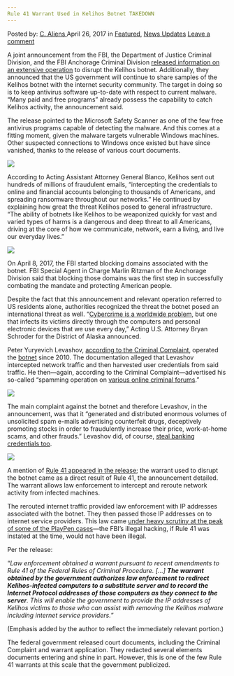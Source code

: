 ```yaml
---
Rule 41 Warrant Used in Kelihos Botnet TAKEDOWN
---
```

<article class="post-listing post-19399 post type-post status-publish format-standard has-post-thumbnail hentry  tag-3910 tag-botnet tag-kelihos tag-rule tag-takedown tag-warrant">
    <div class="post-inner">
        <span>Posted by: <a href="https://www.deepdotweb.com/author/caliens/" title="">C. Aliens </a></span>
    <span>April 26, 2017</span>
    <span>in <a href="https://www.deepdotweb.com/category/deepdot-news/" rel="category tag">Featured</a>, <a href="https://www.deepdotweb.com/category/news-updates/" rel="category tag">News Updates</a></span>
    <span><a href="https://www.deepdotweb.com/2017/04/26/rule-41-warrant-used-kelihos-botnet-takedown/#respond">Leave a comment</a></span>
    </p>
    <div class="clear"></div>
    <div class="entry">
    <p>A joint announcement from the FBI, the Department of Justice Criminal Division, and the FBI Anchorage Criminal Division <a href="https://www.justice.gov/opa/pr/justice-department-announces-actions-dismantle-kelihos-botnet-0">released information on an extensive operation</a> to disrupt the Kelihos botnet. Additionally, they announced that the US government will continue to share samples of the Kelihos botnet with the internet security community. The target in doing so is to keep antivirus software up-to-date with respect to current malware. “Many paid and free programs” already possess the capability to catch Kelihos activity, the announcement said.</p>
    <p>The release pointed to the Microsoft Safety Scanner as one of the few free antivirus programs capable of detecting the malware. And this comes at a fitting moment, given the malware targets vulnerable Windows machines. Other suspected connections to Windows once existed but have since vanished, thanks to the release of various court documents.</p>
    <p><img class="wp-image-19407 aligncenter" src="/imgs/2017/04/word-image-41.jpeg" srcset="/imgs/2017/04/word-image-41.jpeg 700w, /imgs/2017/04/word-image-41-300x187.jpeg 300w" sizes="(max-width: 700px) 100vw, 700px" /></p>
    <p>According to Acting Assistant Attorney General Blanco, Kelihos sent out hundreds of millions of fraudulent emails, “intercepting the credentials to online and financial accounts belonging to thousands of Americans, and spreading ransomware throughout our networks.” He continued by explaining how great the threat Kelihos posed to general infrastructure. “The ability of botnets like Kelihos to be weaponized quickly for vast and varied types of harms is a dangerous and deep threat to all Americans, driving at the core of how we communicate, network, earn a living, and live our everyday lives.”</p>
    <p><img class="wp-image-19408 aligncenter" src="/imgs/2017/04/word-image-101.png" srcset="/imgs/2017/04/word-image-101.png 817w, /imgs/2017/04/word-image-101-300x184.png 300w" sizes="(max-width: 817px) 100vw, 817px" /></p>
    <p>On April 8, 2017, the FBI started blocking domains associated with the botnet. FBI Special Agent in Charge Marlin Ritzman of the Anchorage Division said that blocking those domains was the first step in successfully combating the mandate and protecting American people.</p>
    <p>Despite the fact that this announcement and relevant operation referred to US residents alone, authorities recognized the threat the botnet posed an international threat as well. “<a href="https://www.deepdotweb.com/tag/cyber/">Cybercrime is a worldwide problem</a>, but one that infects its victims directly through the computers and personal electronic devices that we use every day,” Acting U.S. Attorney Bryan Schroder for the District of Alaska announced.</p>
    <p>Peter Yuryevich Levashov, <a href="https://www.scribd.com/document/344956824/Kelihos-Botnet-Criminal-Complaint">according to the Criminal Complaint</a>, operated the <a href="https://www.deepdotweb.com/?s=Botnet">botnet</a> since 2010. The documentation alleged that Levashov intercepted network traffic and then harvested user credentials from said traffic. He then—again, according to the Criminal Complaint—advertised his so-called “spamming operation on <a href="https://www.deepdotweb.com/marketplace-directory/categories/top-markets/">various online criminal forums</a>.”</p>
    <p><img class="wp-image-19409 aligncenter" src="/imgs/2017/04/word-image-102.png" srcset="/imgs/2017/04/word-image-102.png 752w, /imgs/2017/04/word-image-102-300x116.png 300w" sizes="(max-width: 752px) 100vw, 752px" /></p>
    <p>The main complaint against the botnet and therefore Levashov, in the announcement, was that it “generated and distributed enormous volumes of unsolicited spam e-mails advertising counterfeit drugs, deceptively promoting stocks in order to fraudulently increase their price, work-at-home scams, and other frauds.” Levashov did, of course, <a href="https://www.scribd.com/document/344956461/Kelihos-Botnet-Memorandum-of-Law-in-Support-of-Cause">steal banking credentials too</a>.</p>
    <p><img class="wp-image-19410 aligncenter" src="/imgs/2017/04/word-image-103.png" srcset="/imgs/2017/04/word-image-103.png 896w, /imgs/2017/04/word-image-103-300x90.png 300w" sizes="(max-width: 896px) 100vw, 896px" /></p>
    <p>A mention of <a href="https://www.scribd.com/document/344956625/Kelihos-Botnet-Search-Warrant-Application-and-Affidavit">Rule 41 appeared in the release</a>; the warrant used to disrupt the botnet came as a direct result of Rule 41, the announcement detailed. The warrant allows law enforcement to intercept and reroute network activity from infected machines.</p>
    <p>The rerouted internet traffic provided law enforcement with IP addresses associated with the botnet. They then passed those IP addresses on to internet service providers. This law came <a href="https://www.deepdotweb.com/2016/12/19/department-justice-plans-new-laws-just-like-rule-41-international-cybersecurity/">under heavy scrutiny at the peak of some of the PlayPen cases</a>—the FBI&#8217;s illegal hacking, if Rule 41 was instated at the time, would not have been illegal.</p>
    <p>Per the release:</p>
    <p>“<em>Law enforcement obtained a warrant pursuant to recent amendments to Rule 41 of the Federal Rules of Criminal Procedure. [&#8230;] </em><strong><em>The warrant obtained by the government authorizes law enforcement to redirect Kelihos-infected computers to a substitute server and to record the Internet Protocol addresses of those computers as they connect to the server</em></strong><em>. This will enable the government to provide the IP addresses of Kelihos victims to those who can assist with removing the Kelihos malware including internet service providers.</em>”</p>
    <p>(Emphasis added by the author to reflect the immediately relevant portion.)</p>
    <p>The federal government released court documents, including the Criminal Complaint and warrant application. They redacted several elements documents entering and shine in part. However, this is one of the few Rule 41 warrants at this scale that the government publicized.</p>
    </div>
    <span style="display:none"><a href="https://www.deepdotweb.com/tag/41/" rel="tag">41</a> <a href="https://www.deepdotweb.com/tag/botnet/" rel="tag">botnet</a> <a href="https://www.deepdotweb.com/tag/kelihos/" rel="tag">kelihos</a> <a href="https://www.deepdotweb.com/tag/rule/" rel="tag">rule</a> <a href="https://www.deepdotweb.com/tag/takedown/" rel="tag">takedown</a> <a href="https://www.deepdotweb.com/tag/warrant/" rel="tag">warrant</a></span> <span style="display:none" class="updated">2017-04-26</span>
    <div style="display:none" class="vcard author" itemprop="author" itemscope itemtype="http://schema.org/Person"><strong class="fn" itemprop="name"><a href="https://www.deepdotweb.com/author/caliens/" title="Posts by C. Aliens" rel="author">C. Aliens</a></strong></div>
    </div>
</article>

